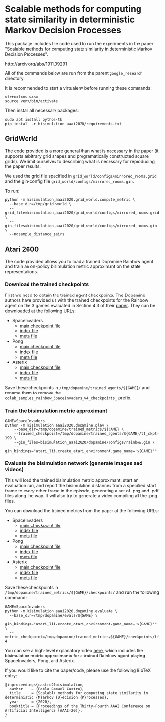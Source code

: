# Scalable methods for computing state similarity in deterministic Markov Decision Processes

This package includes the code used to run the experiments in the paper
"Scalable methods for computing state similarity in deterministic Markov Decision Processes".

http://arxiv.org/abs/1911.09291

All of the commands below are run from the parent `google_research` directory.

It is recommended to start a virtualenv before running these commands:

```
virtualenv venv
source venv/bin/activate
```

Then install all necessary packages:

```
sudo apt install python-tk
pip install -r bisimulation_aaai2020/requirements.txt
```

## GridWorld

The code provided is a more general than what is necessary in the paper (it
supports arbitrary grid shapes and programatically constructed square grids).
We limit ourselves to describing what is necessary for reproducing the paper
results.

We used the grid file specified in `grid_world/configs/mirrored_rooms.grid`
and the gin-config file `grid_world/configs/mirrored_rooms.gin`.

To run:

```
python -m bisimulation_aaai2020.grid_world.compute_metric \
  --base_dir=/tmp/grid_world \
  --grid_file=bisimulation_aaai2020/grid_world/configs/mirrored_rooms.grid \
  --gin_files=bisimulation_aaai2020/grid_world/configs/mirrored_rooms.gin \
  --nosample_distance_pairs
```

## Atari 2600

The code provided allows you to load a trained Dopamine Rainbow agent and train
an on-policy bisimulation metric approximant on the state representations.

### Download the trained checkpoints
First we need to obtain the trained agent checkpoints. The Dopamine authors have
provided us with the trained checkpoints for the Rainbow agent on the 3 games
evaluated in Section 4.3 of their [paper](https://arxiv.org/abs/1812.06110).
They can be downloaded at the following URLs:

*  SpaceInvaders
   *  [main checkpoint file](https://storage.cloud.google.com/download-dopamine-rl/colab/samples/rainbow/SpaceInvaders_v4/checkpoints/tf_ckpt-199.data-00000-of-00001)
   *  [index file](https://storage.cloud.google.com/download-dopamine-rl/colab/samples/rainbow/SpaceInvaders_v4/checkpoints/tf_ckpt-199.index)
   *  [meta file](https://storage.cloud.google.com/download-dopamine-rl/colab/samples/rainbow/SpaceInvaders_v4/checkpoints/tf_ckpt-199.meta)
*  Pong
   *  [main checkpoint file](https://storage.cloud.google.com/download-dopamine-rl/colab/samples/rainbow/Pong_v4/checkpoints/tf_ckpt-199.data-00000-of-00001)
   *  [index file](https://storage.cloud.google.com/download-dopamine-rl/colab/samples/rainbow/Pong_v4/checkpoints/tf_ckpt-199.index)
   *  [meta file](https://storage.cloud.google.com/download-dopamine-rl/colab/samples/rainbow/Pong_v4/checkpoints/tf_ckpt-199.meta)
*  Asterix
   *  [main checkpoint file](https://storage.cloud.google.com/download-dopamine-rl/colab/samples/rainbow/Asterix_v4/checkpoints/tf_ckpt-199.data-00000-of-00001)
   *  [index file](https://storage.cloud.google.com/download-dopamine-rl/colab/samples/rainbow/Asterix_v4/checkpoints/tf_ckpt-199.index)
   *  [meta file](https://storage.cloud.google.com/download-dopamine-rl/colab/samples/rainbow/Asterix_v4/checkpoints/tf_ckpt-199.meta)

Save these checkpoints in `/tmp/dopamine/trained_agents/${GAME}/` and
rename them to remove the `colab_samples_rainbow_SpaceInvaders_v4_checkpoints_`
prefix.

### Train the bisimulation metric approximant

```
GAME=SpaceInvaders
python -m bisimulation_aaai2020.dopamine.play \
    --base_dir=/tmp/dopamine/trained_metrics/${GAME} \
    --trained_checkpoint=/tmp/dopamine/trained_agents/${GAME}/tf_ckpt-199 \
    --gin_files=bisimulation_aaai2020/dopamine/configs/rainbow.gin \
    --gin_bindings="atari_lib.create_atari_environment.game_name='${GAME}'"
```

### Evaluate the bisimulation network (generate images and videos)
This will load the trained bisimulation metric approximant, start an
evaluation run, and report the bisimulation distances from a specified
start frame to every other frame in the episode, generating a set of
.png and .pdf files along the way. It will also try to generate a video
compiling all the .png files.

You can download the trained metrics from the paper at the following URLs:

*  SpaceInvaders
   *  [main checkpoint file](https://storage.googleapis.com/download-dopamine-rl/bisimulation_aaai2020/trained_metric_checkpoints/SpaceInvaders/tf_ckpt-4.data-00000-of-00001)
   *  [index file](https://storage.googleapis.com/download-dopamine-rl/bisimulation_aaai2020/trained_metric_checkpoints/SpaceInvaders/tf_ckpt-4.index)
   *  [meta file](https://storage.googleapis.com/download-dopamine-rl/bisimulation_aaai2020/trained_metric_checkpoints/SpaceInvaders/tf_ckpt-4.meta)
*  Pong
   *  [main checkpoint file](https://storage.googleapis.com/download-dopamine-rl/bisimulation_aaai2020/trained_metric_checkpoints/Pong/tf_ckpt-4.data-00000-of-00001)
   *  [index file](https://storage.googleapis.com/download-dopamine-rl/bisimulation_aaai2020/trained_metric_checkpoints/Pong/tf_ckpt-4.index)
   *  [meta file](https://storage.googleapis.com/download-dopamine-rl/bisimulation_aaai2020/trained_metric_checkpoints/Pong/tf_ckpt-4.meta)
*  Asterix
   *  [main checkpoint file](https://storage.googleapis.com/download-dopamine-rl/bisimulation_aaai2020/trained_metric_checkpoints/Asterix/tf_ckpt-4.data-00000-of-00001)
   *  [index file](https://storage.googleapis.com/download-dopamine-rl/bisimulation_aaai2020/trained_metric_checkpoints/Asterix/tf_ckpt-4.index)
   *  [meta file](https://storage.googleapis.com/download-dopamine-rl/bisimulation_aaai2020/trained_metric_checkpoints/Asterix/tf_ckpt-4.meta)

Save these checkpoints in `/tmp/dopamine/trained_metrics/${GAME}/checkpoints/` and
run the following command:

```
GAME=SpaceInvaders
python -m bisimulation_aaai2020.dopamine.evaluate \
  --base_dir=/tmp/dopamine/evals/${GAME} \
  --gin_bindings="atari_lib.create_atari_environment.game_name='${GAME}'" \
  --metric_checkpoint=/tmp/dopamine/trained_metrics/${GAME}/checkpoints/tf_ckpt-4
```

You can see a high-level explanatory video [here](https://youtu.be/zqjJp9FyOK0),
which includes the bisimulation metric approximants for a trained Rainbow agent
playing SpaceInvaders, Pong, and Asterix.

If you would like to cite the paper/code, please use the following BibTeX entry:

```
@inproceedings{castro20bisimulation,
  author    = {Pablo Samuel Castro},
  title     = {Scalable methods for computing state similarity in deterministic {M}arkov {D}ecision {P}rocesses},
  year      = {2020},
  booktitle = {Proceedings of the Thirty-Fourth AAAI Conference on Artificial Intelligence (AAAI-20)},
}
```

